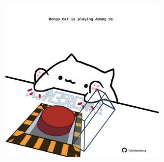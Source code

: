 <!-- built at 01/03/2023, 10:00:55 UTC -->
<p align="center">
  <img width="500" height="500" src="./ReadmeImage.svg">
</p>
